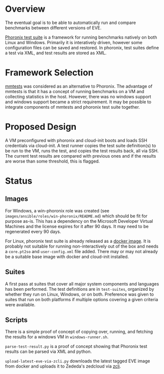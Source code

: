 # Overview

The eventual goal is to be able to
automatically run and compare benchmarks between different versions of EVE.

[Phoronix test suite](https://www.phoronix-test-suite.com/) is a framework for
running benchmarks natively on both Linux and Windows. Primarily it is
interatively driven, however some configuration files can be saved and restored.
In phoronix, test suites define a test via XML, and test results are
stored as XML.

# Framework Selection

[mmtests](https://github.com/gormanm/mmtests) was considered as an alternative
to Phoronix. The advantage of mmtests is that it has a concept of running
benchmarks on a VM and collecting statistics in the host. However, there was
no windows support and windows support became a strict requirement. It may be
possible to integrate components of mmtests and phoronix test suite together.

# Proposed Design

A VM preconfigured with phoronix and cloud-init boots and loads SSH
credentials via cloud-init. A test runner copies the test suite definition(s)
to be run to the VM, runs the test, and copies the test results back, all via
SSH. The current test results are compared with previous ones and if the results
are worse than some threshold, this is flagged.

# Status

## Images

For Windows, a win-phoronix role was created
(see `images/ansible/roles/win-phoronix/README.md`) which should be fit for
purpose as-is. This has a dependency on the
Microsoft Developer Virtual Machines and the license expires for it after 90 days.
It may need to be regenerated every 90 days.

For Linux, phoronix test suite is already released as a
[docker image](https://hub.docker.com/r/phoronix/pts).
It is probably not suitable for running non-interactively out of the box and
needs a `core.pt2so` and `user-config.xml` file added. There may or may not
already be a suitable base image with docker and cloud-init installed.

## Suites

A first pass at suites that cover all major system components and languages
has been performed. The test definitions are in `test-suites`, organized by
whether they run on Linux, Windows, or on both. Preference was given to
suites that run on both platforms if multiple options covering a given criteria
were available.

## Scripts

There is a simple proof of concept of copying over, running, and fetching the
results for a windows VM in `windows-runner.sh`.

`parse-test-result.py` is a proof of concept showing that Phoronix test results
can be parsed via XML and python.

`upload-latest-eve-via-zcli.py` downloads the latest tagged EVE image from
docker and uploads it to Zededa's zedcloud via
[zcli](https://hub.docker.com/r/zededa/zcli/).

